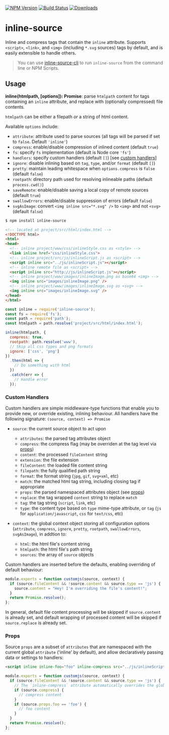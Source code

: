 [![NPM Version](https://img.shields.io/npm/v/inline-source.svg?style=flat)](https://npmjs.org/package/inline-source)
[![Build Status](https://img.shields.io/travis/popeindustries/inline-source.svg?style=flat)](https://travis-ci.org/popeindustries/inline-source)
[![Downloads](https://img.shields.io/npm/dt/inline-source.svg?style=flat)](https://npmjs.org/package/inline-source)

# inline-source

Inline and compress tags that contain the `inline` attribute. Supports `<script>`, `<link>`, and `<img>` (including `*.svg` sources) tags by default, and is easily extensible to handle others.

> You can use [inline-source-cli](https://github.com/developit/inline-source-cli) to run `inline-source` from the command line or NPM Scripts.

## Usage

**inline(htmlpath, [options]): Promise**: parse `htmlpath` content for tags containing an `inline` attribute, and replace with (optionally compressed) file contents.

`htmlpath` can be either a filepath _or_ a string of html content.

Available `options` include:

* `attribute`: attribute used to parse sources (all tags will be parsed if set to `false`. Default `'inline'`)
* `compress`: enable/disable compression of inlined content (default `true`)
* `fs`: specify `fs` implementation (default is Node core `'fs'`)
* `handlers`: specify custom handlers (default `[]`) [see [custom handlers](#custom-handlers)]
* `ignore`: disable inlining based on `tag`, `type`, and/or `format` (default `[]`)
* `pretty`: maintain leading whitespace when `options.compress` is `false` (default `false`)
* `rootpath`: directory path used for resolving inlineable paths (default `process.cwd()`)
* `saveRemote`: enable/disable saving a local copy of remote sources (default `true`)
* `swallowErrors`: enable/disable suppression of errors (default `false`)
* `svgAsImage`: convert `<img inline src="*.svg" />` to `<img>` and not `<svg>` (default `false`)

```bash
$ npm install inline-source
```

```html
<!-- located at project/src/html/index.html -->
<!DOCTYPE html>
<html>
<head>
  <!-- inline project/www/css/inlineStyle.css as <style> -->
  <link inline href="css/inlineStyle.css">
  <!-- inline project/src/js/inlineScript.js as <script> -->
  <script inline src="../js/inlineScript.js"></script>
  <!-- inline remote file as <script> -->
  <script inline src="http://js/inlineScript.js"></script>
  <!-- inline project/www/images/inlineImage.png as base64 <img> -->
  <img inline src="images/inlineImage.png" />
  <!-- inline project/www/images/inlineImage.svg as <svg> -->
  <img inline src="images/inlineImage.svg" />
</head>
</html>
```

```javascript
const inline = require('inline-source');
const fs = require('fs');
const path = require('path');
const htmlpath = path.resolve('project/src/html/index.html');

inline(htmlpath, {
  compress: true,
  rootpath: path.resolve('www'),
  // Skip all css types and png formats
  ignore: ['css', 'png']
})
  .then(html => {
    // Do something with html
  })
  .catch(err => {
    // Handle error
  });
```

### Custom Handlers

Custom handlers are simple middleware-type functions that enable you to provide new, or override existing, inlining behaviour. All handlers have the following signature: `(source, context) => Promise`

* `source`: the current source object to act upon

  * `attributes`: the parsed tag attributes object
  * `compress`: the compress flag (may be overriden at the tag level via [props](#props))
  * `content`: the processed `fileContent` string
  * `extension`: the file extension
  * `fileContent`: the loaded file content string
  * `filepath`: the fully qualified path string
  * `format`: the format string (`jpg`, `gif`, `svg+xml`, etc)
  * `match`: the matched html tag string, including closing tag if appropriate
  * `props`: the parsed namespaced attributes object (see [props](#props))
  * `replace`: the tag wrapped `content` string to replace `match`
  * `tag`: the tag string (`script`, `link`, etc)
  * `type`: the content type based on `type` mime-type attribute, or `tag` (`js` for `application/javascript`, `css` for `text/css`, etc)

* `context`: the global context object storing all configuration options (`attribute`, `compress`, `ignore`, `pretty`, `rootpath`, `swallowErrors`, `svgAsImage`), in addtion to:

  * `html`: the html file's content string
  * `htmlpath`: the html file's path string
  * `sources`: the array of `source` objects

Custom handlers are inserted before the defaults, enabling overriding of default behaviour:

```js
module.exports = function customjs(source, context) {
  if (source.fileContent && !source.content && source.type == 'js') {
    source.content = "Hey! I'm overriding the file's content!";
  }
  return Promise.resolve();
};
```

In general, default file content processing will be skipped if `source.content` is already set, and default wrapping of processed content will be skipped if `source.replace` is already set.

### Props

Source `props` are a subset of `attributes` that are namespaced with the current global `attribute` ('inline' by default), and allow declaratively passing data or settings to handlers:

```html
<script inline inline-foo="foo" inline-compress src="../js/inlineScript.js"></script>
```

```js
module.exports = function customjs(source, context) {
  if (source.fileContent && !source.content && source.type == 'js') {
    // The `inline-compress` attribute automatically overrides the global flag
    if (source.compress) {
      // compress content
    }
    if (source.props.foo == 'foo') {
      // foo content
    }
  }
  return Promise.resolve();
};
```
